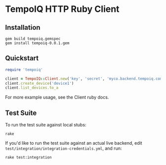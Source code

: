 # TempoIQ HTTP Ruby Client

## Installation

```
gem build tempoiq.gemspec
gem install tempoiq-0.0.1.gem
```

## Quickstart

```ruby
require 'tempoiq'

client = TempoIQ::Client.new('key', 'secret', 'myco.backend.tempoiq.com')
client.create_device('device1')
client.list_devices.to_a
```

For more example usage, see the Client ruby docs.

## Test Suite

To run the test suite against local stubs:

```
rake
```

If you'd like to run the test suite against an actual live backend,
edit `test/integration/integration-credentials.yml`, and run:

```
rake test:integration
```
